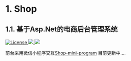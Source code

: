 # 1. Shop
## 1.1. 基于Asp.Net的电商后台管理系统
<p align="left">
  <a href="http://www.apache.org/licenses/LICENSE-2.0">
    <img src="https://img.shields.io/hexpm/l/plug.svg" alt="License" />
  </a>
  <a href="http://hklvia.top">
    <img src="https://img.shields.io/badge/bolg-%E9%9D%92%E8%8F%9C%E5%92%8C%E8%82%89%E7%89%87-blue" />
  </a>
   <a href="https://github.com/hklvia">
    <img src="https://img.shields.io/badge/Author-hklvia-orange" />
  </a>
</P>

前台采用微信小程序交互[Shop-mini-program](https://github.com/hklvia/Shop-mini-program)
目前更新中....
